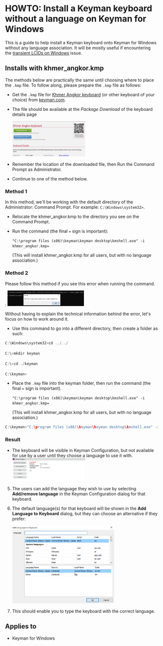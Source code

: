 # HOWTO: Install a Keyman keyboard without a language on Keyman for Windows

This is a guide to help install a Keyman keyboard onto Keyman for Windows without any language association. It will be mostly useful if encountering the [transient LCIDs on Windows](/kb/116) issue.

## Installs with khmer_angkor.kmp

The methods below are practically the same until choosing where to place the `.kmp` file. To follow along, please prepare the `.kmp` file as follows:

* Get the `.kmp` file for [Khmer Angkor keyboard](https://keyman.com/keyboards/khmer_angkor) (or other keyboard of your choice) from [keyman.com](https://keyman.com/keyboards/).

* The file should be available at the *Package Download* of the keyboard details page

    <img src="./assets/kb0117/khmer_angkor_keyboard_details.png" width="50%" alt="Khmer Keyboard KMP file"/>

* Remember the location of the downloaded file, then Run the Command Prompt as Administrator.

* Continue to one of the method below.

### Method 1

In this method, we'll be working with the default directory of the Administrator: Command Prompt. For example: `C:\Windows\system32>`.

* Relocate the khmer_angkor.kmp to the directory you see on the Command Prompt.

* Run the command (the final `=` sign is important):

    `"C:\program files (x86)\keyman\keyman desktop\kmshell.exe" -i khmer_angkor.kmp=` 

    (This will install khmer_angkor.kmp for all users, but with no language association.)

### Method 2

Please follow this method if you see this error when running the command.     

:    <img src="./assets/kb0117/command_prompt_error_using_command.png" width="50%"/>

Without having to explain the technical information behind the error, let's focus on how to work around it.

* Use this command to go into a different directory, then create a folder as such:

```c
C:\Windows\system32>cd ../../

C:\>mkdir keyman

C:\>cd ./keyman

C:\keyman>

```

* Place the `.kmp` file into the keyman folder, then run the command (the final `=` sign is important).

    `"C:\program files (x86)\keyman\keyman desktop\kmshell.exe" -i khmer_angkor.kmp=`

    (This will install khmer_angkor.kmp for all users, but with no language association.)

```c
C:\keyman>"C:\program files (x86)\keyman\keyman desktop\kmshell.exe" -i khmer_angkor.kmp=
```

### Result

* The keyboard will be visible in Keyman Configuration, but not available for use by a user until they choose a language to use it with.
    <img src="./assets/kb0117/khmer_angkor_no_language.png" width="50%" alt="Khmer Keyboard without a language association"/>


5. The users can add the language they wish to use by selecting **Add/remove language** in the Keyman Configuration dialog for that keyboard.

6. The default language(s) for that keyboard will be shown in the **Add Language to Keyboard** dialog, but they can choose an alternative if they prefer:

    <img src="./assets/kb0117/khmer_angkor_keyboard_add_language_dialog.png" width="70%" alt="Add language to the Armernian Keyman keyboard"/>

7. This should enable you to type the keyboard with the correct language.

## Applies to

* Keyman for Windows 